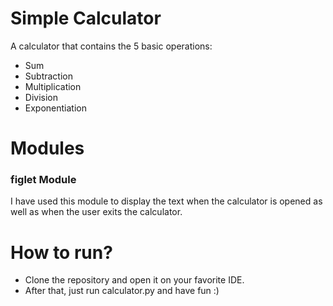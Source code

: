 # Simple Calculator
 A calculator that contains the 5 basic operations: 
 - Sum
 - Subtraction
 - Multiplication
 - Division
 - Exponentiation

# Modules
### figlet Module
I have used this module to display the text when the calculator is opened as well as when the user exits the calculator. 

# How to run?
- Clone the repository and open it on your favorite IDE.
- After that, just run calculator.py and have fun :)
